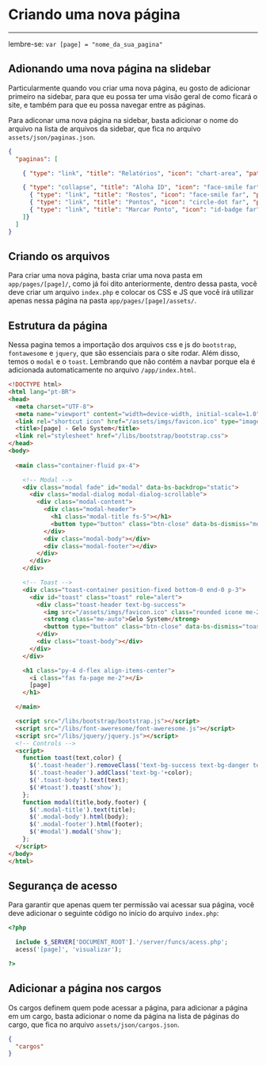 # Criando uma nova página

<hr>

lembre-se: `var [page] = "nome_da_sua_pagina"`

## Adionando uma nova página na slidebar

Particularmente quando vou criar uma nova página, eu gosto de adicionar primeiro na sidebar, para que eu possa ter uma visão geral de como ficará o site, e também para que eu possa navegar entre as páginas.

Para adiconar uma nova página na sidebar, basta adicionar o nome do arquivo na lista de arquivos da sidebar, que fica no arquivo `assets/json/paginas.json`.

```json
{
  "paginas": [

    { "type": "link", "title": "Relatórios", "icon": "chart-area", "path": "relatorios" },

    { "type": "collapse", "title": "Aloha ID", "icon": "face-smile far", "pages": [
      { "type": "link", "title": "Rostos", "icon": "face-smile far", "path": "rostos" },
      { "type": "link", "title": "Pontos", "icon": "circle-dot far", "path": "pontos" },
      { "type": "link", "title": "Marcar Ponto", "icon": "id-badge far", "path": "marcar-ponto" },
    ]}
  ]
}
```

## Criando os arquivos

Para criar uma nova página, basta criar uma nova pasta em `app/pages/[page]/`, como já foi dito anteriormente, dentro dessa pasta, você deve criar um arquivo `index.php` e colocar os CSS e JS que você irá utilizar apenas nessa página na pasta `app/pages/[page]/assets/`.

## Estrutura da página

Nessa pagina temos a importação dos arquivos css e js do `bootstrap`, `fontawesome` e `jquery`, que são essenciais para o site rodar. Além disso, temos o `modal` e o `toast`.
Lembrando que não contém a navbar porque ela é adicionada automaticamente no arquivo `/app/index.html`.

```html
<!DOCTYPE html>
<html lang="pt-BR">
<head>
  <meta charset="UTF-8">
  <meta name="viewport" content="width=device-width, initial-scale=1.0">
  <link rel="shortcut icon" href="/assets/imgs/favicon.ico" type="image/x-icon">
  <title>[page] - Gelo System</title>
  <link rel="stylesheet" href="/libs/bootstrap/bootstrap.css">
</head>
<body>
  
  <main class="container-fluid px-4">

    <!-- Modal -->
    <div class="modal fade" id="modal" data-bs-backdrop="static">
      <div class="modal-dialog modal-dialog-scrollable">
        <div class="modal-content">
          <div class="modal-header">
            <h1 class="modal-title fs-5"></h1>
            <button type="button" class="btn-close" data-bs-dismiss="modal"></button>
          </div>
          <div class="modal-body"></div>
          <div class="modal-footer"></div>
        </div>
      </div>
    </div>

    <!-- Toast -->
    <div class="toast-container position-fixed bottom-0 end-0 p-3">
      <div id="toast" class="toast" role="alert">
        <div class="toast-header text-bg-success">
          <img src="/assets/imgs/favicon.ico" class="rounded icone me-2" width="27">
          <strong class="me-auto">Gelo System</strong>
          <button type="button" class="btn-close" data-bs-dismiss="toast"></button>
        </div>
        <div class="toast-body"></div>
      </div>
    </div>

    <h1 class="py-4 d-flex align-items-center">
      <i class="fas fa-page me-2"></i>
      [page]
    </h1>

  </main>

  <script src="/libs/bootstrap/bootstrap.js"></script>
  <script src="/libs/font-aweresome/font-aweresome.js"></script>
  <script src="/libs/jquery/jquery.js"></script>
  <!-- Controls -->
  <script>
    function toast(text,color) {
      $('.toast-header').removeClass('text-bg-success text-bg-danger text-bg-primary');
      $('.toast-header').addClass('text-bg-'+color);
      $('.toast-body').text(text);
      $('#toast').toast('show');
    };
    function modal(title,body,footer) {
      $('.modal-title').text(title);
      $('.modal-body').html(body);
      $('.modal-footer').html(footer);
      $('#modal').modal('show');
    };
  </script>
</body>
</html>
```

## Segurança de acesso

Para garantir que apenas quem ter permissão vai acessar sua página, você deve adicionar o seguinte código no início do arquivo `index.php`:

```php
<?php

  include $_SERVER['DOCUMENT_ROOT'].'/server/funcs/acess.php';
  acess('[page]', 'visualizar');

?>
```

## Adicionar a página nos cargos

Os cargos definem quem pode acessar a página, para adicionar a página em um cargo, basta adicionar o nome da página na lista de páginas do cargo, que fica no arquivo `assets/json/cargos.json`.

```json
{
  "cargos"
}
```